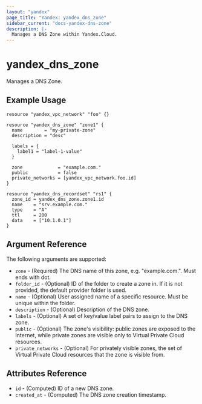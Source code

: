 ```yaml
---
layout: "yandex"
page_title: "Yandex: yandex_dns_zone"
sidebar_current: "docs-yandex-dns-zone"
description: |-
  Manages a DNS Zone within Yandex.Cloud.
---
```


# yandex\_dns\_zone

Manages a DNS Zone.

## Example Usage

```hcl
resource "yandex_vpc_network" "foo" {}

resource "yandex_dns_zone" "zone1" {
  name        = "my-private-zone"
  description = "desc"

  labels = {
    label1 = "label-1-value"
  }

  zone             = "example.com."
  public           = false
  private_networks = [yandex_vpc_network.foo.id]
}

resource "yandex_dns_recordset" "rs1" {
  zone_id = yandex_dns_zone.zone1.id
  name    = "srv.example.com."
  type    = "A"
  ttl     = 200
  data    = ["10.1.0.1"]
}
```

## Argument Reference

The following arguments are supported:

* `zone` - (Required) The DNS name of this zone, e.g. "example.com.". Must ends with dot.
* `folder_id` - (Optional) ID of the folder to create a zone in. If it is not provided, the default provider folder is used.
* `name` - (Optional) User assigned name of a specific resource. Must be unique within the folder.
* `description` - (Optional) Description of the DNS zone.
* `labels` - (Optional) A set of key/value label pairs to assign to the DNS zone.
* `public` - (Optional) The zone's visibility: public zones are exposed to the Internet, while private zones are visible only to Virtual Private Cloud resources.
* `private_networks` - (Optional) For privately visible zones, the set of Virtual Private Cloud resources that the zone is visible from.

## Attributes Reference

* `id` - (Computed) ID of a new DNS zone.
* `created_at` - (Computed) The DNS zone creation timestamp.
